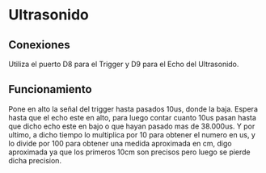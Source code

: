 
# Ultrasonido

## Conexiones
Utiliza el puerto D8 para el Trigger y D9 para el Echo del Ultrasonido.

## Funcionamiento
Pone en alto la señal del trigger hasta pasados 10us, donde la baja.
Espera hasta que el echo este en alto, para luego contar cuanto 10us pasan hasta que dicho echo este en bajo o que hayan pasado mas de 38.000us.
Y por ultimo, a dicho tiempo lo multiplica por 10 para obtener el numero en us, y lo divide por 100 para obtener una medida aproximada en cm, digo aproximada ya que los primeros 10cm son precisos pero luego se pierde dicha precision.


